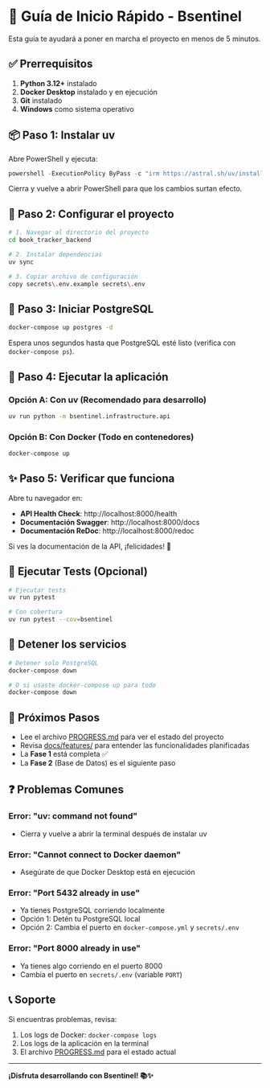 # 🚀 Guía de Inicio Rápido - Bsentinel

Esta guía te ayudará a poner en marcha el proyecto en menos de 5 minutos.

## ✅ Prerrequisitos

1. **Python 3.12+** instalado
2. **Docker Desktop** instalado y en ejecución
3. **Git** instalado
4. **Windows** como sistema operativo

## 📦 Paso 1: Instalar uv

Abre PowerShell y ejecuta:

```powershell
powershell -ExecutionPolicy ByPass -c "irm https://astral.sh/uv/install.ps1 | iex"
```

Cierra y vuelve a abrir PowerShell para que los cambios surtan efecto.

## 🔧 Paso 2: Configurar el proyecto

```bash
# 1. Navegar al directorio del proyecto
cd book_tracker_backend

# 2. Instalar dependencias
uv sync

# 3. Copiar archivo de configuración
copy secrets\.env.example secrets\.env
```

## 🐳 Paso 3: Iniciar PostgreSQL

```bash
docker-compose up postgres -d
```

Espera unos segundos hasta que PostgreSQL esté listo (verifica con `docker-compose ps`).

## 🚀 Paso 4: Ejecutar la aplicación

### Opción A: Con uv (Recomendado para desarrollo)

```bash
uv run python -m bsentinel.infrastructure.api
```

### Opción B: Con Docker (Todo en contenedores)

```bash
docker-compose up
```

## ✨ Paso 5: Verificar que funciona

Abre tu navegador en:

- **API Health Check**: http://localhost:8000/health
- **Documentación Swagger**: http://localhost:8000/docs
- **Documentación ReDoc**: http://localhost:8000/redoc

Si ves la documentación de la API, ¡felicidades! 🎉

## 🧪 Ejecutar Tests (Opcional)

```bash
# Ejecutar tests
uv run pytest

# Con cobertura
uv run pytest --cov=bsentinel
```

## 🛑 Detener los servicios

```bash
# Detener solo PostgreSQL
docker-compose down

# O si usaste docker-compose up para todo
docker-compose down
```

## 📝 Próximos Pasos

- Lee el archivo [PROGRESS.md](PROGRESS.md) para ver el estado del proyecto
- Revisa [docs/features/](docs/features/) para entender las funcionalidades planificadas
- La **Fase 1** está completa ✅
- La **Fase 2** (Base de Datos) es el siguiente paso

## ❓ Problemas Comunes

### Error: "uv: command not found"
- Cierra y vuelve a abrir la terminal después de instalar uv

### Error: "Cannot connect to Docker daemon"
- Asegúrate de que Docker Desktop está en ejecución

### Error: "Port 5432 already in use"
- Ya tienes PostgreSQL corriendo localmente
- Opción 1: Detén tu PostgreSQL local
- Opción 2: Cambia el puerto en `docker-compose.yml` y `secrets/.env`

### Error: "Port 8000 already in use"
- Ya tienes algo corriendo en el puerto 8000
- Cambia el puerto en `secrets/.env` (variable `PORT`)

## 📞 Soporte

Si encuentras problemas, revisa:
1. Los logs de Docker: `docker-compose logs`
2. Los logs de la aplicación en la terminal
3. El archivo [PROGRESS.md](PROGRESS.md) para el estado actual

---

**¡Disfruta desarrollando con Bsentinel! 📚✨**
